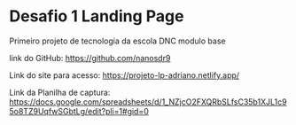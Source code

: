 # Desafio 1 Landing Page
Primeiro projeto de tecnologia da escola DNC modulo base 

link do GitHub:
https://github.com/nanosdr9

Link do site para acesso:
https://projeto-lp-adriano.netlify.app/

Link da Planilha de captura:
https://docs.google.com/spreadsheets/d/1_NZjcO2FXQRbSLfsC35b1XJL1c95o8TZ9UqfwSGbtLg/edit?pli=1#gid=0
